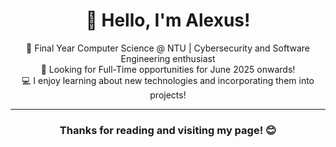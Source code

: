 <div align = "center">
<h1> 👋 Hello, I'm Alexus! </h1>

🏫 Final Year Computer Science @ NTU | Cybersecurity and Software Engineering enthusiast <br/>
📖 Looking for Full-Time opportunities for June 2025 onwards! <br/>
💻 I enjoy learning about new technologies and incorporating them into projects! <br/>

<hr>
<h3> Thanks for reading and visiting my page! 😊</h3>

</div>

